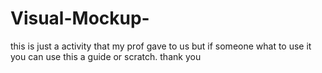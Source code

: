 # Visual-Mockup-
this is just a activity that my prof gave to us but if someone what to use it you can use this a guide or scratch. thank you
